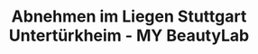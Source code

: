 ---
title: "Abnehmen im Liegen Stuttgart Untertürkheim - MY BeautyLab"
url: /stuttgart/abnehmen-im-liegen-stuttgart-untertuerkheim-my-beautylab/
shop: Kosmetik
---